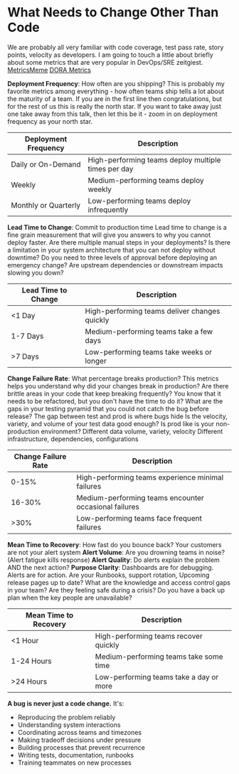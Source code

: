 # What Needs to Change Other Than Code

We are probably all very familiar with code coverage, test pass rate, story points, velocity as developers.
I am going to touch a little about briefly about some metrics that are very popular in DevOps/SRE zeitgiest.
[MetricsMeme](../slides/slides.md#metrics_meme)
[DORA Metrics](../slides/slides.md#dora-metrics-as-your-north-star)

**Deployment Frequency**: How often are you shipping?
This is probably my favorite metrics among everything - how often teams ship tells a lot about the maturity of 
a team. 
If you are in the first line then congratulations, but for the rest of us this is really the north star.
If you want to take away just one take away from this talk, then let this be it - zoom in on deployment frequency as your north star.

| Deployment Frequency | Description |
|-----------------------|-------------|
| Daily or On-Demand   | High-performing teams deploy multiple times per day |
| Weekly               | Medium-performing teams deploy weekly |
| Monthly or Quarterly | Low-performing teams deploy infrequently |

**Lead Time to Change**: Commit to production time
Lead time to change is a fine grain measurement that will give you answers to why you cannot deploy faster.
Are there multiple manual steps in your deployments?
Is there a limitation in your system architecture that you can not deploy without downtime?
Do you need to three levels of approval before deploying an emergency change?
Are upstream dependencies or downstream impacts slowing you down?


| Lead Time to Change | Description |
|----------------------|-------------|
| <1 Day              | High-performing teams deliver changes quickly |
| 1-7 Days            | Medium-performing teams take a few days |
| >7 Days             | Low-performing teams take weeks or longer |

**Change Failure Rate**: What percentage breaks production?
This metrics helps you understand why did your changes break in production? 
Are there brittle areas in your code that keep breaking frequently?
You know that it needs to be refactored, but you don't have the time to do it?
What are the gaps in your testing pyramid that you could not catch the bug before release?
The gap between test and prod is where bugs hide
Is the velocity, variety, and volume of your test data good enough?
Is prod like is your non-production environment?
Different data volume, variety, velocity
Different infrastructure, dependencies, configurations

| Change Failure Rate | Description |
|----------------------|-------------|
| 0-15%               | High-performing teams experience minimal failures |
| 16-30%              | Medium-performing teams encounter occasional failures |
| >30%                | Low-performing teams face frequent failures |

**Mean Time to Recovery**: How fast do you bounce back?
Your customers are not your alert system
**Alert Volume**: Are you drowning teams in noise? (Alert fatigue kills response)
**Alert Quality**: Do alerts explain the problem AND the next action?
**Purpose Clarity**: Dashboards are for debugging. Alerts are for action.
Are your Runbooks, support rotation, Upcoming release pages up to date?
What are the knowledge and access control gaps in your team?
Are they feeling safe during a crisis?
Do you have a back up plan when the key people are unavailable?

| Mean Time to Recovery | Description |
|------------------------|-------------|
| <1 Hour               | High-performing teams recover quickly |
| 1-24 Hours            | Medium-performing teams take some time |
| >24 Hours             | Low-performing teams take a day or more |



**A bug is never just a code change.** It's:
- Reproducing the problem reliably
- Understanding system interactions
- Coordinating across teams and timezones  
- Making tradeoff decisions under pressure
- Building processes that prevent recurrence
- Writing tests, documentation, runbooks
- Training teammates on new processes






